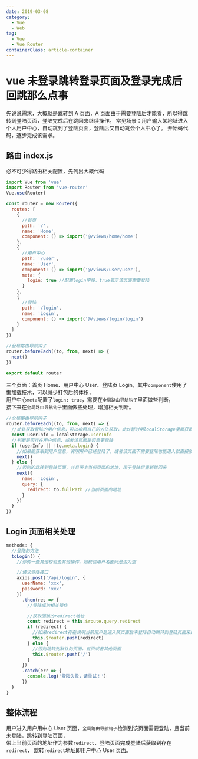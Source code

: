 ```yaml
---
date: 2019-03-08
category:
  - Vue
  - Web
tag:
  - Vue
  - Vue Router
containerClass: article-container
---
```


# vue 未登录跳转登录页面及登录完成后回跳那么点事

先说说需求，大概就是跳转到 A 页面，A 页面由于需要登陆后才能看，所以得跳转到登陆页面，登陆完成后在跳回来继续操作。 常见场景：用户输入某地址进入个人用户中心，自动跳到了登陆页面，登陆后又自动跳会个人中心了。 开始码代码，逐步完成该需求。

<!-- more -->

## 路由 index.js

必不可少得路由相关配置，先列出大概代码

```javascript
import Vue from 'vue'
import Router from 'vue-router'
Vue.use(Router)

const router = new Router({
  routes: [
    {
      //首页
      path: '/',
      name: 'Home',
      component: () => import('@/views/home/home')
    },
    {
      //用户中心
      path: '/user',
      name: 'User',
      component: () => import('@/views/user/user'),
      meta: {
        login: true //配置login字段，true表示该页面需要登陆
      }
    },
    {
      //登陆
      path: '/login',
      name: 'Login',
      component: () => import('@/views/login/login')
    }
  ]
})

//全局路由导航钩子
router.beforeEach((to, from, next) => {
  next()
})

export default router
```

三个页面：首页 Home、用户中心 User、登陆页 Login，其中`component`使用了懒加载技术，可以减少打包后的体积，  
用户中心`meta`配置了`login: true`，需要在`全局路由导航钩子`里面做些判断，  
接下来在`全局路由导航钩子`里面做些处理，增加相关判断。

```javascript
//全局路由导航钩子
router.beforeEach((to, from, next) => {
  //此处获取登陆的用户信息，可以按照自己的方法获取，此处暂时用localStorage里面获取
  const userInfo = localStorage.userInfo
  //判断是否存在用户信息、或者该页面是否需要登陆
  if (userInfo || !to.meta.login) {
    //如果能获取到用户信息，说明用户已经登陆了，或者该页面不需要登陆也能进入就直接放行进入该页面
    next()
  } else {
    //否则的跳转到登陆页面，并且带上当前页面的地址，用于登陆后重新跳回来
    next({
      name: 'Login',
      query: {
        redirect: to.fullPath //当前页面的地址
      }
    })
  }
})
```

## Login 页面相关处理

```javascript
methods: {
  //登陆的方法
  toLogin() {
    //你的一些其他校验及其他操作，如校验用户名密码是否为空

    //请求登陆接口
    axios.post('/api/login', {
      userName: 'xxx',
      password: 'xxx'
    })
      .then(res => {
        //登陆成功相关操作

        //获取回跳的redirect地址
        const redirect = this.$route.query.redirect
        if (redirect) {
          //如果redirect存在说明当前用户是进入某页面后未登陆自动跳转到登陆页面来的，所以登陆完成后得再次回跳到该地址
          this.$router.push(redirect)
        } else {
          //否则跳转到默认的页面，首页或者其他页面
          this.$router.push('/')
        }
      })
      .catch(err => {
        console.log('登陆失败，请重试！')
      })
  }
}
```

## 整体流程

用户进入用户用中心 User 页面，`全局路由导航钩子`检测到该页面需要登陆，且当前未登陆，跳转到登陆页面，  
带上当前页面的地址作为参数`redirect`，登陆页面完成登陆后获取到存在`redirect`， 跳转`redirect`地址即用户中心 User 页面。
